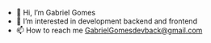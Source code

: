 - 👋 Hi, I’m Gabriel Gomes
- 👀 I’m interested in development backend and frontend
- 📫 How to reach me GabrielGomesdevback@gmail.com

<!---
GabrielGomesdev-back/GabrielGomesdev-back is a ✨ special ✨ repository because its `README.md` (this file) appears on your GitHub profile.
You can click the Preview link to take a look at your changes.
--->

